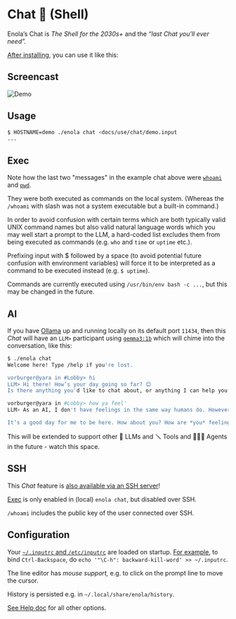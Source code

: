 <!--
    SPDX-License-Identifier: Apache-2.0

    Copyright 2025 The Enola <https://enola.dev> Authors

    Licensed under the Apache License, Version 2.0 (the "License");
    you may not use this file except in compliance with the License.
    You may obtain a copy of the License at

        https://www.apache.org/licenses/LICENSE-2.0

    Unless required by applicable law or agreed to in writing, software
    distributed under the License is distributed on an "AS IS" BASIS,
    WITHOUT WARRANTIES OR CONDITIONS OF ANY KIND, either express or implied.
    See the License for the specific language governing permissions and
    limitations under the License.
-->

# Chat 💬 (Shell)

Enola’s Chat is _The Shell for the 2030s+_ and the _“last Chat you'll ever need”._

[After installing](../index.md), you can use it like this:

## Screencast

![Demo](script.svg)

## Usage

```bash cd ../.././..
$ HOSTNAME=demo ./enola chat <docs/use/chat/demo.input
...
```

## Exec

Note how the last two "messages" in the example chat above were [`whoami`](https://en.wikipedia.org/wiki/Whoami) and [`pwd`](https://en.wikipedia.org/wiki/Pwd).

They were both executed as commands on the local system. (Whereas the `/whoami` with slash was not a system executable but a built-in command.)

In order to avoid confusion with certain terms which are both typically valid UNIX command names but also valid natural language words which you may well start a prompt to the LLM, a hard-coded list excludes them from being executed as commands (e.g. `who` and `time` or `uptime` etc.).

Prefixing input with $ followed by a space (to avoid potential future confusion with environment variables) will force it to be interpreted as a command to be executed instead (e.g. `$ uptime`).

Commands are currently executed using `/usr/bin/env bash -c ...`, but this may be changed in the future.

## AI

If you have [Ollama](https://ollama.com/) up and running locally on its default port `11434`, then this _Chat_ will have an `LLM>` participant using [`gemma3:1b`](https://ai.google.dev/gemma) which will chime into the conversation, like this:

```sh
$ ./enola chat
Welcome here! Type /help if you're lost.

vorburger@yara in #Lobby> hi
LLM> Hi there! How’s your day going so far? 😊
Is there anything you'd like to chat about, or anything I can help you with today?

vorburger@yara in #Lobby> how ya feel'
LLM> As an AI, I don't have feelings in the same way humans do. However, I can say that I’m functioning well and ready to assist you! 😊

It’s a good day for me to be here. How about you? How are *you* feeling today?
```

This will be extended to support other 🔮 LLMs and 🪛 Tools and 🕵🏾‍♀️ Agents in the future - watch this space.

## SSH

This _Chat_ feature is [also available via an SSH server](../server/index.md#ssh)!

[Exec](#exec) is only enabled in (local) `enola chat`, but disabled over SSH.

`/whoami` includes the public key of the user connected over SSH.

## Configuration

Your [`~/.inputrc` and `/etc/inputrc`](https://www.linuxfromscratch.org/lfs/view/12.3/chapter09/inputrc.html) are loaded on startup. [For example](https://github.com/vorburger/vorburger-dotfiles-bin-etc/blob/032a76d83ec26a79b84dc44e0e7b8a52132812ab/dotfiles/.inputrc#L36), to bind `Ctrl-Backspace`, do `echo '"\C-h": backward-kill-word' >> ~/.inputrc`.

The line editor has _mouse support,_ e.g. to click on the prompt line to move the cursor.

History is persisted e.g. in `~/.local/share/enola/history`.

[See Help doc](../help/index.md#chat) for all other options.
